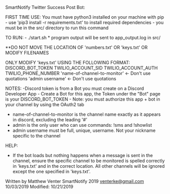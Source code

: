 SmartNotify Twitter Success Post Bot:

FIRST TIME USE: You must have python3 installed on your machine with pip
    - use 'pip3 install -r requirements.txt' to install required dependencies
    - you must be in the src/ directory to run this command

TO RUN:
		- ./start.sh 
	* program output will be sent to app_output.log in src/


**DO NOT MOVE THE LOCATION OF 'numbers.txt' OR 'keys.txt' OR MODIFY FILENAMES

ONLY MODIFY 'keys.txt' USING THE FOLLOWING FORMAT:
DISCORD_BOT_TOKEN
TWILIO_ACCOUNT_SID
TWILIO_ACCOUNT_AUTH
TWILIO_PHONE_NUMBER
'name-of-channel-to-monitor' <- Don't use quotations
'admin username' <- Don't use quotations


NOTES:
-Discord token is from a Bot you must create on a Discord Developer App
    - Create a Bot for this app, the Token under the "Bot" page is your DISCORD_BOT_TOKEN
    - Note: you must authorize this app + bot in your channel by using the OAuth2 tab
- name-of-channel-to-monitor is the channel name exactly as it appears in discord, excluding the leading '#'
- admin is the only user who can use commands: !sms and !showlist
- admin username must be full, unique, username. Not your nickname specific to the channel

HELP:
- If the bot loads but nothing happens when a message is sent in the channel, ensure the specific channel
    to be monitored is spelled correctly in 'keys.txt' and in the correct location. All other channels
    will be ignored except the one specified in 'keys.txt'.


Written by Matthew Venter
SmartNotify 2019
venterke@gmail.com
10/03/2019
Modified: 10/21/2019


